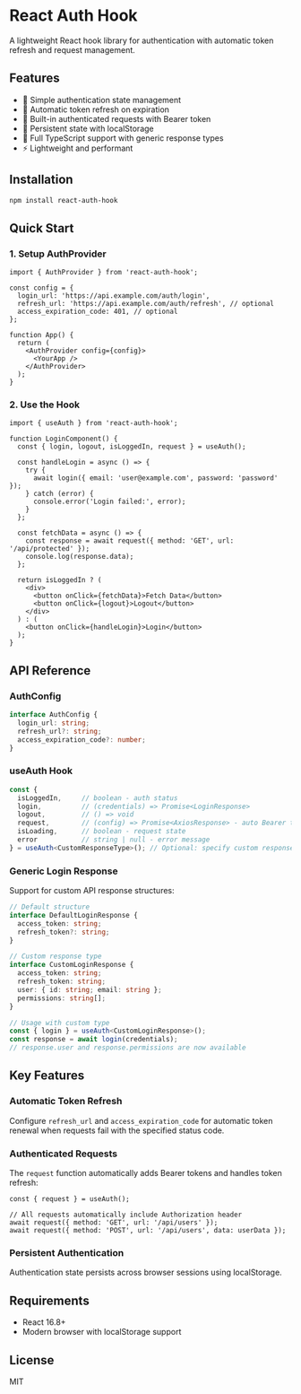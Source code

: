 # React Auth Hook

A lightweight React hook library for authentication with automatic token refresh and request management.

## Features

- 🔐 Simple authentication state management
- 🔄 Automatic token refresh on expiration  
- 📡 Built-in authenticated requests with Bearer token
- 💾 Persistent state with localStorage
- 🎯 Full TypeScript support with generic response types
- ⚡ Lightweight and performant

## Installation

```bash
npm install react-auth-hook
```

## Quick Start

### 1. Setup AuthProvider

```tsx
import { AuthProvider } from 'react-auth-hook';

const config = {
  login_url: 'https://api.example.com/auth/login',
  refresh_url: 'https://api.example.com/auth/refresh', // optional
  access_expiration_code: 401, // optional
};

function App() {
  return (
    <AuthProvider config={config}>
      <YourApp />
    </AuthProvider>
  );
}
```

### 2. Use the Hook

```tsx
import { useAuth } from 'react-auth-hook';

function LoginComponent() {
  const { login, logout, isLoggedIn, request } = useAuth();

  const handleLogin = async () => {
    try {
      await login({ email: 'user@example.com', password: 'password' });
    } catch (error) {
      console.error('Login failed:', error);
    }
  };

  const fetchData = async () => {
    const response = await request({ method: 'GET', url: '/api/protected' });
    console.log(response.data);
  };

  return isLoggedIn ? (
    <div>
      <button onClick={fetchData}>Fetch Data</button>
      <button onClick={logout}>Logout</button>
    </div>
  ) : (
    <button onClick={handleLogin}>Login</button>
  );
}
```

## API Reference

### AuthConfig

```typescript
interface AuthConfig {
  login_url: string;
  refresh_url?: string;
  access_expiration_code?: number;
}
```

### useAuth Hook

```typescript
const {
  isLoggedIn,     // boolean - auth status
  login,          // (credentials) => Promise<LoginResponse>
  logout,         // () => void
  request,        // (config) => Promise<AxiosResponse> - auto Bearer token
  isLoading,      // boolean - request state
  error           // string | null - error message
} = useAuth<CustomResponseType>(); // Optional: specify custom response type
```

### Generic Login Response

Support for custom API response structures:

```typescript
// Default structure
interface DefaultLoginResponse {
  access_token: string;
  refresh_token?: string;
}

// Custom response type
interface CustomLoginResponse {
  access_token: string;
  refresh_token: string;
  user: { id: string; email: string };
  permissions: string[];
}

// Usage with custom type
const { login } = useAuth<CustomLoginResponse>();
const response = await login(credentials);
// response.user and response.permissions are now available
```

## Key Features

### Automatic Token Refresh
Configure `refresh_url` and `access_expiration_code` for automatic token renewal when requests fail with the specified status code.

### Authenticated Requests
The `request` function automatically adds Bearer tokens and handles token refresh:

```tsx
const { request } = useAuth();

// All requests automatically include Authorization header
await request({ method: 'GET', url: '/api/users' });
await request({ method: 'POST', url: '/api/users', data: userData });
```

### Persistent Authentication
Authentication state persists across browser sessions using localStorage.

## Requirements

- React 16.8+
- Modern browser with localStorage support

## License

MIT